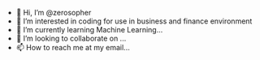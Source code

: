 - 👋 Hi, I’m @zerosopher
- 👀 I’m interested in coding for use in business and finance environment
- 🌱 I’m currently learning Machine Learning...
- 💞️ I’m looking to collaborate on ...
- 📫 How to reach me at my email...

<!---
zerosopher/zerosopher is a ✨ special ✨ repository because its `README.md` (this file) appears on your GitHub profile.
You can click the Preview link to take a look at your changes.
--->
